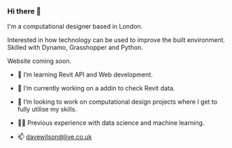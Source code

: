 ### Hi there 👋

I'm a computational designer based in London. 

Interested in how technology can be used to improve the built environment. Skilled with Dynamo, Grasshopper and Python. 

Website coming soon. 

- 🌱 I’m learning Revit API and Web development. 

- 🔭 I’m currently working on a addin to check Revit data.

- 👯 I’m looking to work on computational design projects where I get to fully utilise my skills. 

- 🧑‍💻 Previous experience with data science and machine learning. 

- 📫 davewilson@live.co.uk




<!--
**davewilsonxyz/davewilsonxyz** is a ✨ _special_ ✨ repository because its `README.md` (this file) appears on your GitHub profile.

Here are some ideas to get you started:



- 👯 I’m looking to collaborate on ...
- 🤔 I’m looking for help with ...
- 💬 Ask me about ...
- 😄 Pronouns: ...
- ⚡ Fun fact: ...
-->
